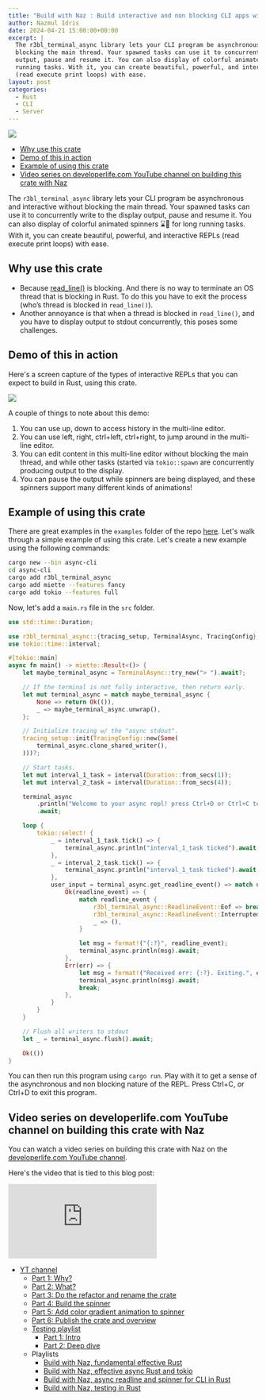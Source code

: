 ```yaml
---
title: "Build with Naz : Build interactive and non blocking CLI apps with ease in Rust using r3bl_terminal_async"
author: Nazmul Idris
date: 2024-04-21 15:00:00+00:00
excerpt: |
  The r3bl_terminal_async library lets your CLI program be asynchronous and interactive without
  blocking the main thread. Your spawned tasks can use it to concurrently write to the display
  output, pause and resume it. You can also display of colorful animated spinners ⌛🌈 for long
  running tasks. With it, you can create beautiful, powerful, and interactive REPLs
  (read execute print loops) with ease.
layout: post
categories:
  - Rust
  - CLI
  - Server
---
```


<img class="post-hero-image" src="{{ 'assets/r3bl_terminal_async-hero.svg' | relative_url }}"/>

<!-- TOC -->

- [Why use this crate](#why-use-this-crate)
- [Demo of this in action](#demo-of-this-in-action)
- [Example of using this crate](#example-of-using-this-crate)
- [Video series on developerlife.com YouTube channel on building this crate with Naz](#video-series-on-developerlifecom-youtube-channel-on-building-this-crate-with-naz)

<!-- /TOC -->

The `r3bl_terminal_async` library lets your CLI program be asynchronous and interactive without
blocking the main thread. Your spawned tasks can use it to concurrently write to the display output,
pause and resume it. You can also display of colorful animated spinners ⌛🌈 for long running tasks.
With it, you can create beautiful, powerful, and interactive REPLs (read execute print loops) with
ease.

## Why use this crate

<a id="markdown-why-use-this-crate" name="why-use-this-crate"></a>

- Because [read_line()](https://doc.rust-lang.org/std/io/struct.Stdin.html#method.read_line) is
  blocking. And there is no way to terminate an OS thread that is blocking in Rust. To do this you
  have to exit the process (who’s thread is blocked in `read_line()`).
- Another annoyance is that when a thread is blocked in `read_line()`, and you have to display
  output to stdout concurrently, this poses some challenges.

## Demo of this in action

<a id="markdown-demo-of-this-in-action" name="demo-of-this-in-action"></a>

Here's a screen capture of the types of interactive REPLs that you can expect to build in Rust,
using this crate.

![](https://github.com/r3bl-org/r3bl-open-core/blob/main/terminal_async/docs/r3bl_terminal_async_clip_ffmpeg.gif?raw=true)

A couple of things to note about this demo:

1. You can use up, down to access history in the multi-line editor.
2. You can use left, right, ctrl+left, ctrl+right, to jump around in the multi-line editor.
3. You can edit content in this multi-line editor without blocking the main thread, and while other
   tasks (started via `tokio::spawn` are concurrently producing output to the display.
4. You can pause the output while spinners are being displayed, and these spinners support many
   different kinds of animations!

## Example of using this crate

<a id="markdown-example-of-using-this-crate" name="example-of-using-this-crate"></a>

There are great examples in the `examples` folder of the repo
[here](https://github.com/r3bl-org/r3bl-open-core/tree/main/terminal_async/examples). Let's walk
through a simple example of using this crate. Let's create a new example using the following
commands:

```bash
cargo new --bin async-cli
cd async-cli
cargo add r3bl_terminal_async
cargo add miette --features fancy
cargo add tokio --features full
```

Now, let's add a `main.rs` file in the `src` folder.

```rust
use std::time::Duration;

use r3bl_terminal_async::{tracing_setup, TerminalAsync, TracingConfig};
use tokio::time::interval;

#[tokio::main]
async fn main() -> miette::Result<()> {
    let maybe_terminal_async = TerminalAsync::try_new("> ").await?;

    // If the terminal is not fully interactive, then return early.
    let mut terminal_async = match maybe_terminal_async {
        None => return Ok(()),
        _ => maybe_terminal_async.unwrap(),
    };

    // Initialize tracing w/ the "async stdout".
    tracing_setup::init(TracingConfig::new(Some(
        terminal_async.clone_shared_writer(),
    )))?;

    // Start tasks.
    let mut interval_1_task = interval(Duration::from_secs(1));
    let mut interval_2_task = interval(Duration::from_secs(4));

    terminal_async
        .println("Welcome to your async repl! press Ctrl+D or Ctrl+C to exit.")
        .await;

    loop {
        tokio::select! {
            _ = interval_1_task.tick() => {
                terminal_async.println("interval_1_task ticked").await;
            },
            _ = interval_2_task.tick() => {
                terminal_async.println("interval_1_task ticked").await;
            },
            user_input = terminal_async.get_readline_event() => match user_input {
                Ok(readline_event) => {
                    match readline_event {
                        r3bl_terminal_async::ReadlineEvent::Eof => break,
                        r3bl_terminal_async::ReadlineEvent::Interrupted => break,
                        _ => (),
                    }

                    let msg = format!("{:?}", readline_event);
                    terminal_async.println(msg).await;
                },
                Err(err) => {
                    let msg = format!("Received err: {:?}. Exiting.", err);
                    terminal_async.println(msg).await;
                    break;
                },
            }
        }
    }

    // Flush all writers to stdout
    let _ = terminal_async.flush().await;

    Ok(())
}
```

You can then run this program using `cargo run`. Play with it to get a sense of the asynchronous and
non blocking nature of the REPL. Press Ctrl+C, or Ctrl+D to exit this program.

## Video series on developerlife.com YouTube channel on building this crate with Naz

<a id="markdown-video-series-on-developerlife.com-youtube-channel-on-building-this-crate-with-naz" name="video-series-on-developerlife.com-youtube-channel-on-building-this-crate-with-naz"></a>

You can watch a video series on building this crate with Naz on the
[developerlife.com YouTube channel](https://www.youtube.com/@developerlifecom).

Here's the video that is tied to this blog post:

<iframe
  src="https://www.youtube.com/embed/X5wDVaZENOo?si=yYfXuCxSilWh4Gd5"
  title="YouTube video player" frameborder="0" allow="accelerometer; autoplay; clipboard-write; encrypted-media; gyroscope; picture-in-picture; web-share" referrerpolicy="strict-origin-when-cross-origin"
  allowfullscreen>
</iframe>

- [YT channel](https://www.youtube.com/@developerlifecom)
  - [Part 1: Why?](https://youtu.be/6LhVx0xM86c)
  - [Part 2: What?](https://youtu.be/3vQJguti02I)
  - [Part 3: Do the refactor and rename the crate](https://youtu.be/uxgyZzOmVIw)
  - [Part 4: Build the spinner](https://www.youtube.com/watch?v=fcb6rstRniI)
  - [Part 5: Add color gradient animation to spinner](https://www.youtube.com/watch?v=_QjsGDds270)
  - [Part 6: Publish the crate and overview](https://youtu.be/X5wDVaZENOo)
  - [Testing playlist](https://www.youtube.com/watch?v=Xt495QLrFFk&list=PLofhE49PEwmwLR_4Noa0dFOSPmSpIg_l8)
    - [Part 1: Intro](https://www.youtube.com/watch?v=Xt495QLrFFk)
    - [Part 2: Deep dive](https://www.youtube.com/watch?v=4iM9t5dgvU4)
  - Playlists
      - [Build with Naz, fundamental effective Rust](https://www.youtube.com/playlist?list=PLofhE49PEwmza94sS7UmJnN9gSCHTVTfz)
      - [Build with Naz, effective async Rust and tokio](https://www.youtube.com/playlist?list=PLofhE49PEwmwO69E7eiQ-ewnMME8ydgQ5)
      - [Build with Naz, async readline and spinner for CLI in Rust](https://www.youtube.com/watch?v=3vQJguti02I&list=PLofhE49PEwmwelPkhfiqdFQ9IXnmGdnSE)
      - [Build with Naz, testing in Rust](https://www.youtube.com/watch?v=Xt495QLrFFk&list=PLofhE49PEwmwLR_4Noa0dFOSPmSpIg_l8)
